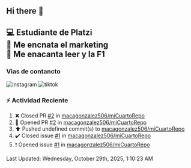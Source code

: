 ## Hi there 👋

:computer: Estudiante de Platzi  
:pencil: Me encnata el marketing  
:book: Me enacanta leer y la F1 
-- 


### Vias de contancto 
![instagram]()
![tiktok]()

### :zap: Actividad Reciente
<!--RECENT_ACTIVITY:start-->
1. ❌ Closed PR [#2](undefined) in [macagonzalez506/miCuartoRepo](https://github.com/macagonzalez506/miCuartoRepo)<br>
2. 💪 Opened PR [#2](undefined) in [macagonzalez506/miCuartoRepo](https://github.com/macagonzalez506/miCuartoRepo)<br>
3. ⬆️ Pushed undefined commit(s) to [macagonzalez506/miCuartoRepo](https://github.com/macagonzalez506/miCuartoRepo)<br>
4. ✔️ Closed issue [#1](https://github.com/macagonzalez506/miCuartoRepo/issues/1) in [macagonzalez506/miCuartoRepo](https://github.com/macagonzalez506/miCuartoRepo)<br>
5. ❗️ Opened issue [#1](https://github.com/macagonzalez506/miCuartoRepo/issues/1) in [macagonzalez506/miCuartoRepo](https://github.com/macagonzalez506/miCuartoRepo)<br>
<!--RECENT_ACTIVITY:end-->
<!--RECENT_ACTIVITY:last_update-->
Last Updated: Wednesday, October 29th, 2025, 1:10:23 AM
<!--RECENT_ACTIVITY:last_update_end-->
